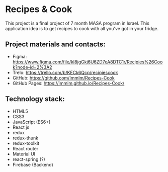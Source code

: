 # Recipes & Cook

This project is a final project of 7 month MASA program in Israel. This application idea is to get recipes to cook with all you've got in your fridge.
## Project materials and contacts:
- Figma: https://www.figma.com/file/kI8jgGkj6U6ZD7eA8DTC1r/Recipies%26Cook?node-id=2%3A2
- Trelo: https://trello.com/b/KECk6Qcp/recipiescook
- GitHub: https://github.com/ImmIm/Recipes-Cook
- GitHub Pages: https://immim.github.io/Recipes-Cook/
## Technology stack:
- HTML5
- CSS3
- JavaScript (ES6+)
- React js
- redux
- redux-thunk
- redux-toolkit
- React router
- Material UI
- react-spring (?)
- Firebase (Backend)
